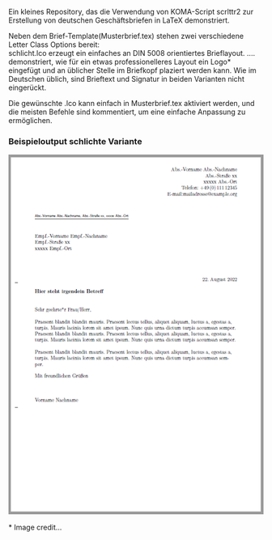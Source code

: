 Ein kleines Repository, das die Verwendung von KOMA-Script scrlttr2 zur Erstellung von deutschen Geschäftsbriefen in LaTeX demonstriert.

Neben dem Brief-Template(Musterbrief.tex) stehen zwei verschiedene Letter Class Options bereit:  
schlicht.lco erzeugt ein einfaches an DIN 5008 orientiertes Brieflayout. 
.... demonstriert, wie für ein etwas professionelleres Layout ein Logo\* eingefügt und an üblicher Stelle im Briefkopf plaziert werden kann.
Wie im Deutschen üblich, sind Brieftext und Signatur in beiden Varianten nicht eingerückt.

Die gewünschte .lco kann einfach in Musterbrief.tex aktiviert werden, und die meisten Befehle sind kommentiert, um eine einfache Anpassung zu ermöglichen.

### Beispieloutput schlichte Variante

![A test image](Output/schlicht2.png)

\* Image credit...